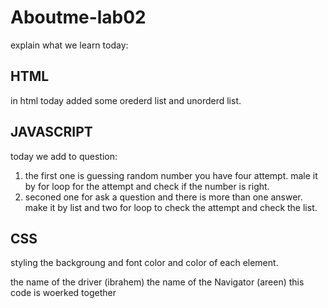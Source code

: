 # Aboutme-lab02
explain what we learn today:

## HTML
in html today added some orederd list and unorderd list.
## JAVASCRIPT
today we add to question:
1. the first one is guessing  random number you have four attempt.
male it by for loop for the attempt and check if the number is right.
2. seconed one for ask a question and there is more than one answer.
make it by list and two for loop to check the attempt and check the list. 

## CSS
styling the backgroung and font color and color of each element.

the name of the driver (ibrahem)
the name of the Navigator (areen)
this code is woerked together  